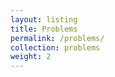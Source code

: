 ```yaml
---
layout: listing
title: Problems
permalink: /problems/
collection: problems
weight: 2
---
```


<!--

Global arguments:
	layout:
		The template drawing the page.
	title:
		The page title and link name in the navigation.
	permalink:
		The url for the page.

Layout arguments:
	collection:
		The content will be populated by posts in this collection.
-->
